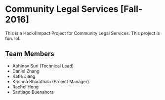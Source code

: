 # Community Legal Services [Fall-2016]

This is a Hack4Impact Project for Community Legal Services. This project is fun. lol.

## Team Members
* Abhinav Suri (Technical Lead)
* Daniel Zhang
* Katie Jiang
* Krishna Bharathala (Project Manager)
* Rachel Hong
* Santiago Buenahora